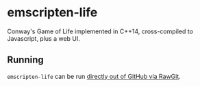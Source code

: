 emscripten-life
===============

Conway's Game of Life implemented in C++14, cross-compiled to Javascript, plus a web UI.

Running
-------

`emscripten-life` can be run [directly out of GitHub via RawGit](https://cdn.rawgit.com/errcw/emscripten-life/v1/life.html).
